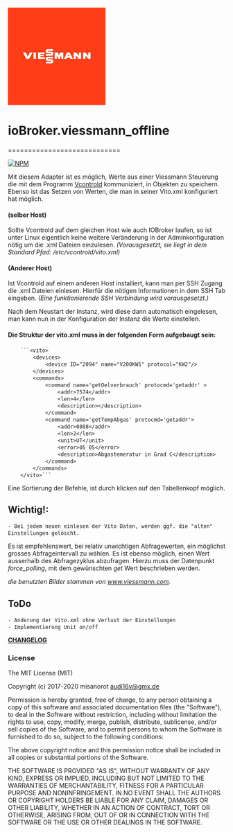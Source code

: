 ![Logo](admin/viessmann.png)
# ioBroker.viessmann_offline
============================

[![NPM](https://nodei.co/npm/iobroker.viessmann.png?downloads=true)](https://nodei.co/npm/iobroker.viessmann/)

Mit diesem Adapter ist es möglich, Werte aus einer Viessmann Steuerung
die mit dem Programm [Vcontrold](https://github.com/openv/vcontrold) kommuniziert,
in Objekten zu speichern.
Ebenso ist das Setzen von Werten, die man in seiner Vito.xml konfiguriert hat möglich.

#### (selber Host)
Sollte Vcontrold auf dem gleichen Host wie auch IOBroker laufen,
so ist unter Linux eigentlich keine weitere Veränderung in der Adminkonfiguration nötig um die .xml Dateien einzulesen.
*(Vorausgesetzt, sie liegt in dem Standard Pfad: /etc/vcontrold/vito.xml)*

#### (Anderer Host)
Ist Vcontrold auf einem anderen Host installiert, kann man per SSH Zugang die .xml Dateien einlesen.
Hierfür die nötigen Informationen in dem SSH Tab eingeben.
*(Eine funktionierende SSH Verbindung wird vorausgesetzt.)*

Nach dem Neustart der Instanz, wird diese dann automatisch eingelesen,
man kann nun in der Konfiguration der Instanz die Werte einstellen.



#### Die Struktur der vito.xml muss in der folgenden Form aufgebaugt sein:

		```<vito>
			<devices>
				<device ID="2094" name="V200KW1" protocol="KW2"/>
			</devices>
			<commands>
				<command name='getOelverbrauch' protocmd='getaddr' >
					<addr>7574</addr>
					<len>4</len>
					<description></description>
				</command>
				<command name='getTempAbgas' protocmd='getaddr'>
					<addr>0808</addr>
					<len>2</len>
					<unit>UT</unit>
					<error>05 05</error>
					<description>Abgastemeratur in Grad C</description>
				</command>
			</commands>
		</vito>```

Eine Sortierung der Befehle, ist durch klicken auf den Tabellenkopf möglich.


## Wichtig!: 	
	- Bei jedem neuen einlesen der Vito Daten, werden ggf. die "alten" Einstellungen gelöscht.


Es ist empfehlenswert, bei relativ unwichtigen Abfragewerten, ein möglichst grosses Abfrageintervall zu wählen.
Es ist ebenso möglich, einen Wert ausserhalb des Abfragezyklus abzufragen. Hierzu muss der Datenpunkt *force_polling*,
mit dem gewünschten *get* Wert beschrieben werden.


*die benutzten Bilder stammen von www.viessmann.com.*

## ToDo
	- Anderung der Vito.xml ohne Verlust der Einstellungen
	- Implementierung Unit on/off

**[CHANGELOG](https://github.com/misanorot/ioBroker.viessmann/blob/master/changelog.md)**

### License

The MIT License (MIT)

Copyright (c) 2017-2020 misanorot <audi16v@gmx.de>

Permission is hereby granted, free of charge, to any person obtaining a copy
of this software and associated documentation files (the "Software"), to deal
in the Software without restriction, including without limitation the rights
to use, copy, modify, merge, publish, distribute, sublicense, and/or sell
copies of the Software, and to permit persons to whom the Software is
furnished to do so, subject to the following conditions:

The above copyright notice and this permission notice shall be included in
all copies or substantial portions of the Software.

THE SOFTWARE IS PROVIDED "AS IS", WITHOUT WARRANTY OF ANY KIND, EXPRESS OR
IMPLIED, INCLUDING BUT NOT LIMITED TO THE WARRANTIES OF MERCHANTABILITY,
FITNESS FOR A PARTICULAR PURPOSE AND NONINFRINGEMENT. IN NO EVENT SHALL THE
AUTHORS OR COPYRIGHT HOLDERS BE LIABLE FOR ANY CLAIM, DAMAGES OR OTHER
LIABILITY, WHETHER IN AN ACTION OF CONTRACT, TORT OR OTHERWISE, ARISING FROM,
OUT OF OR IN CONNECTION WITH THE SOFTWARE OR THE USE OR OTHER DEALINGS IN
THE SOFTWARE.
